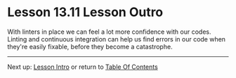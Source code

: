 # Lesson 13.11 Lesson Outro

With linters in place we can feel a lot more confidence with our codes. Linting and continuous integration can help us find errors in our code when they're easily fixable, before they become a catastrophe.

- - -
Next up: [Lesson Intro](ND024_Part3_Lesson14_01.md) or return to [Table Of Contents](./ND024_TableOfContents.md)
